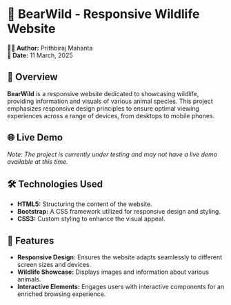 # 🐻 BearWild - Responsive Wildlife Website

**👨‍💻 Author:** Prithbiraj Mahanta  
**📅 Date:** 11 March, 2025

## 📄 Overview

**BearWild** is a responsive website dedicated to showcasing wildlife, providing information and visuals of various animal species. This project emphasizes responsive design principles to ensure optimal viewing experiences across a range of devices, from desktops to mobile phones.

## 🌐 Live Demo

*Note: The project is currently under testing and may not have a live demo available at this time.*

## 🛠️ Technologies Used

- **HTML5:** Structuring the content of the website.
- **Bootstrap:** A CSS framework utilized for responsive design and styling.
- **CSS3:** Custom styling to enhance the visual appeal.

## 🚀 Features

- **Responsive Design:** Ensures the website adapts seamlessly to different screen sizes and devices.
- **Wildlife Showcase:** Displays images and information about various animals.
- **Interactive Elements:** Engages users with interactive components for an enriched browsing experience.



